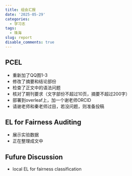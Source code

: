 ```yaml
---
title: 组会汇报
date: '2025-05-29'
categories:
  - 学习志
tags:
  - 珠海
slug: report
disable_comments: true
---
```


## PCEL

- 重新加了QQ图1-3
- 修改了摘要和结论部份
- 检查了正文中的语法问题
- 核对了期刊要求（文字部份不超过10页，摘要不超过200字）
- 部署到overleaf上，加一个谢老师ORCID
- 请谢老师和秦老师过目，若没问题，则准备投稿



## EL for Fairness Auditing

- 展示实验数据
- 正在整理成文中

## Fufure Discussion

- local EL for fairness classification 
